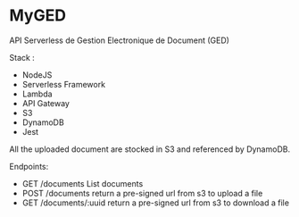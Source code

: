 # MyGED
API Serverless de Gestion Electronique de Document (GED)

Stack :

- NodeJS
- Serverless Framework
- Lambda
- API Gateway
- S3
- DynamoDB
- Jest

All the uploaded document are stocked in S3 and referenced by DynamoDB.

Endpoints:
- GET /documents List documents
- POST /documents return a pre-signed url from s3 to upload a file
- GET /documents/:uuid return a pre-signed url from s3 to download a file

